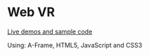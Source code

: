 # Web VR
[Live demos and sample code](https://liz-peng.github.io/WebVR/)

Using: A-Frame, HTML5, JavaScript and CSS3
